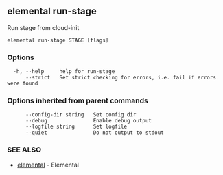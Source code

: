 ## elemental run-stage

Run stage from cloud-init

```
elemental run-stage STAGE [flags]
```

### Options

```
  -h, --help     help for run-stage
      --strict   Set strict checking for errors, i.e. fail if errors were found
```

### Options inherited from parent commands

```
      --config-dir string   Set config dir
      --debug               Enable debug output
      --logfile string      Set logfile
      --quiet               Do not output to stdout
```

### SEE ALSO

* [elemental](elemental.md)	 - Elemental

